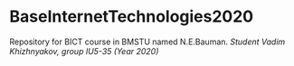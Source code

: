 # BaseInternetTechnologies2020
Repository for BICT course in BMSTU named N.E.Bauman. 
<i>Student Vadim Khizhnyakov, group IU5-35 (Year 2020)</i>
